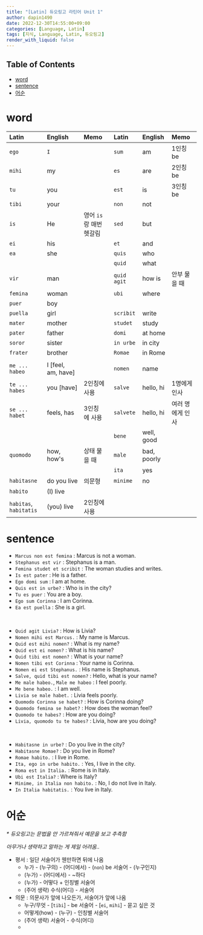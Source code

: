 ```yaml
---
title: "[Latin] 듀오링고 라틴어 Unit 1"
author: dapin1490
date: 2022-12-30T14:55:00+09:00
categories: [Language, Latin]
tags: [지식, Language, Latin, 듀오링고]
render_with_liquid: false
---
```

<style>
  .x-understand { color: #ccb833; }
  .understand { color: #1380da; }
  .tab { white-space: pre; }
  .underline { text-decoration: underline; }
  .cancle { text-decoration: line-through; }
  .green { color: forestgreen;}
  figure { text-align: center; }
</style>

## Table of Contents

- [word](#word)
- [sentence](#sentence)
- [어순](#어순)

# word

| Latin                      | English             | Memo                      | Latin         | English     | Memo             |
| :------------------------- | :------------------ | :------------------------ | :------------ | :---------- | :--------------- |
| `ego`                    | `I`               |                           | `sum`       | am          | 1인칭 be         |
| `mihi`                   | my                  |                           | `es`        | are         | 2인칭 be         |
| `tu`                     | you                 |                           | `est`       | is          | 3인칭 be         |
| `tibi`                   | your                |                           | `non`       | not         |                  |
| `is`                     | He                  | 영어 `is`랑 매번 헷갈림 | `sed`       | but         |                  |
| `ei`                     | his                 |                           | `et`        | and         |                  |
| `ea`                     | she                 |                           | `quis`      | who         |                  |
|                            |                     |                           | `quid`      | what        |                  |
| `vir`                    | man                 |                           | `quid agit` | how is      | 안부 물을 때     |
| `femina`                 | woman               |                           | `ubi`       | where       |                  |
| `puer`                   | boy                 |                           |               |             |                  |
| `puella`                 | girl                |                           | `scribit`   | write       |                  |
| `mater`                  | mother              |                           | `studet`    | study       |                  |
| `pater`                  | father              |                           | `domi`      | at home     |                  |
| `soror`                  | sister              |                           | `in urbe`   | in city     |                  |
| `frater`                 | brother             |                           | `Romae`     | in Rome     |                  |
|                            |                     |                           |               |             |                  |
| `me ... habeo`           | I [feel, am, have] |                           | `nomen`     | name        |                  |
| `te ... habes`           | you [have]          | 2인칭에 사용              | `salve`     | hello, hi   | 1명에게 인사     |
| `se ... habet`           | feels, has         | 3인칭에 사용             | `salvete`   | hello, hi   | 여러 명에게 인사 |
|                            |                     |                           | `bene`      | well, good  |                  |
| `quomodo`                | how, how's          | 상태 물을 때             | `male`      | bad, poorly |                  |
|                            |                     |                           | `ita`       | yes         |                  |
| `habitasne`              | do you live         | 의문형                    | `minime`    | no          |                  |
| `habito`                 | (I) live            |                           |               |             |                  |
| `habitas`, `habitatis` | (you) live          | 2인칭에 사용              |               |             |                  |

# sentence

- `Marcus non est femina` : Marcus is not a woman.
- `Stephanus est vir` : Stephanus is a man.
- `Femina studet et scribit` : The woman studies and writes.
- `Is est pater` : He is a father.
- `Ego domi sum` : I am at home.
- `Quis est in urbe?` : Who is in the city?
- `Tu es puer` : You are a boy.
- `Ego sum Corinna` : I am Corinna.
- `Ea est puella` : She is a girl.

<br>

- `Quid agit Livia?` : How is Livia?
- `Nomen mihi est Marcus.` : My name is Marcus.
- `Quid est mihi nomen?` : What is my name?
- `Quid est ei nomen?` : What is his name?
- `Quid tibi est nomen?` : What is your name?
- `Nomen tibi est Corinna` : Your name is Corinna.
- `Nomen ei est Stephanus.` : His name is Stephanus.
- `Salve, quid tibi est nomen?` : Hello, what is your name?
- `Me male habeo.`, `Male me habeo` : I feel poorly.
- `Me bene habeo.` : I am well.
- `Livia se male habet.` : Livia feels poorly.
- `Quomodo Corinna se habet?` : How is Corinna doing?
- `Quomodo femina se habet?` : How does the woman feel?
- `Quomodo te habes?` : How are you doing?
- `Livia, quomodo tu te habes?` : Livia, how are you doing?

<br>

- `Habitasne in urbe?` : Do you live in the city?
- `Habitasne Romae?` : Do you live in Rome?
- `Romae habito.` : I live in Rome.
- `Ita, ego in urbe habito.` : Yes, I live in the city.
- `Roma est in Italia.` : Rome is in Italy.
- `Ubi est Italia?` : Where is Italy?
- `Minime, in Italia non habito.` : No, I do not live in Italy.
- `In Italia habitatis.` : You live in Italy.

# 어순

*\* 듀오링고는 문법을 안 가르쳐줘서 예문을 보고 추측함*

*아무거나 생략하고 말하는 게 제일 어려움..*

- 평서 : 일단 서술어가 웬만하면 뒤에 나옴
  - 누가 - (누구의) - (어디에서) - (`non`) be 서술어 - (누구인지)
  - (누가) - (어디에서) - ~하다
  - (누가) - 어떻다 + 인칭별 서술어
  - (주어 생략) 수식(어디) - 서술어
- 의문 : 의문사가 앞에 나오든가, 서술어가 앞에 나옴
  - 누구/무엇 - \[`tibi`] - be 서술어 - \[`ei`, `mihi`] - 묻고 싶은 것
  - 어떻게(how) - (누구) - 인칭별 서술어
  - (주어 생략) 서술어 - 수식(어디)
  -
